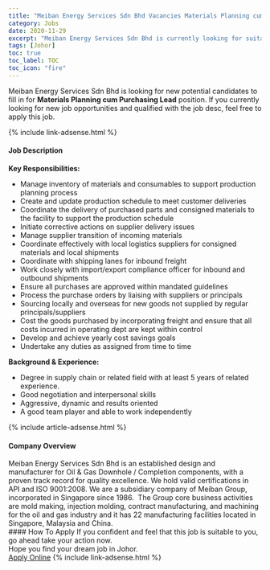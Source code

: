 ```yaml
---
title: "Meiban Energy Services Sdn Bhd Vacancies Materials Planning cum Purchasing Lead" 
category: Jobs 
date: 2020-11-29 
excerpt: "Meiban Energy Services Sdn Bhd is currently looking for suitable person to fill in the Materials Planning cum Purchasing Lead which positioned at Johor" 
tags: [Johor] 
toc: true 
toc_label: TOC 
toc_icon: "fire" 
--- 
```


<p>Meiban Energy Services Sdn Bhd is looking for new potential candidates to fill in for <b>Materials Planning cum Purchasing Lead</b> position. If you currently looking for new job opportunities and qualified with the job desc, feel free to apply this job.
</p>{% include link-adsense.html %} 
<div><div><div><h4>Job Description</h4></div></div><div><div><span><div><p><strong>Key Responsibilities:</strong></p><ul><li>Manage inventory of materials and consumables to support production planning process</li><li>Create and update production schedule to meet customer deliveries</li><li>Coordinate the delivery of purchased parts and consigned materials to the facility to support the production schedule</li><li>Initiate corrective actions on supplier delivery issues</li><li>Manage supplier transition of incoming materials</li><li>Coordinate effectively with local logistics suppliers for consigned materials and local shipments</li><li>Coordinate with shipping lanes for inbound freight</li><li>Work closely with import/export compliance officer for inbound and outbound shipments</li><li>Ensure all purchases are approved within mandated guidelines</li><li>Process the purchase orders by liaising with suppliers or principals</li><li>Sourcing locally and overseas for new goods not supplied by regular principals/suppliers</li><li>Cost the goods purchased by incorporating freight and ensure that all costs incurred in operating dept are kept within control</li><li>Develop and achieve yearly cost savings goals</li><li>Undertake any duties as assigned from time to time</li></ul><p><strong>Background &amp; Experience:&#160;</strong></p><ul><li>Degree in supply chain or related field with at least 5 years of related experience.</li><li>Good negotiation and interpersonal skills</li><li>Aggressive, dynamic and results oriented</li><li>A good team player and able to work independently</li></ul></div></span></div></div></div> 
{% include article-adsense.html %} 
<div><div><div><h4>Company Overview</h4></div></div><div><div><span><div><div>Meiban Energy Services Sdn Bhd is an established design and manufacturer for Oil &amp; Gas Downhole / Completion components, with a proven track record for quality excellence. We hold valid certifications in API and ISO 9001:2008. We are a subsidiary company of Meiban Group, incorporated in Singapore since 1986.&#160; The Group core business activities are mold making, injection molding, contract manufacturing, and machining for the oil and gas industry and it has 22 manufacturing facilities located in Singapore, Malaysia and China.</div></div></span></div></div></div> 
#### How To Apply 
If you confident and feel that this job is suitable to you, go ahead take your action now. <br/> 
Hope you find your dream job in Johor. <br/> 
<a href="https://www.jobstreet.com.my/en/job/materials-planning-cum-purchasing-lead-4432532?jobId=jobstreet-my-job-4432532&sectionRank=26&token=0~5dfc45e5-5755-4597-8ce8-8345171d7983&fr=SRP%20View%20In%20New%20Ta" class="btn btn--info" target="_blank" rel="nofollow noopenner">Apply Online</a> 
{% include link-adsense.html %} 